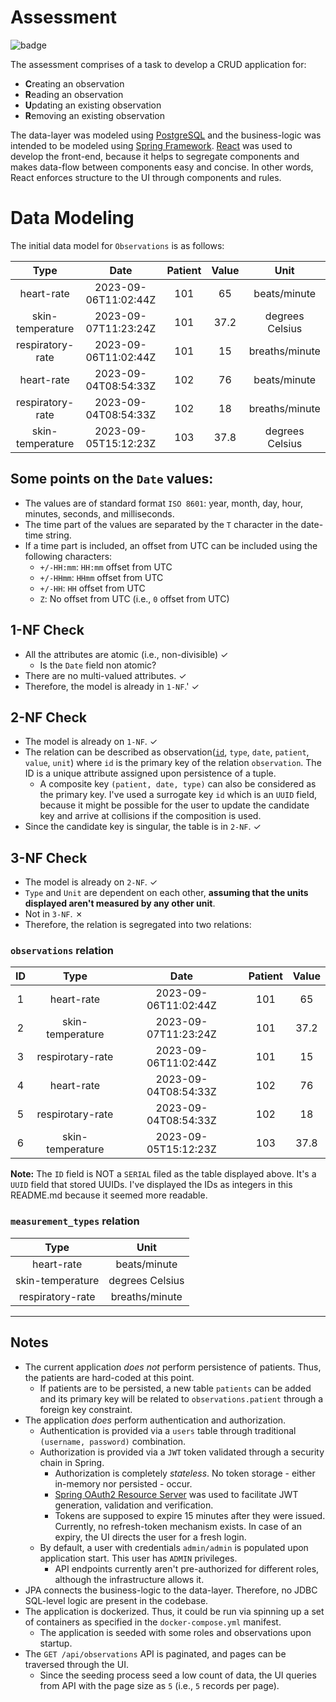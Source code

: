 # Assessment
![badge](https://github.com/dasunpubudumal/imperial-healthapp/actions/workflows/maven.yml/badge.svg)

The assessment comprises of a task to develop a CRUD application for:

- **C**reating an observation
- **R**eading an observation
- **U**pdating an existing observation
- **R**emoving an existing observation

The data-layer was modeled using [PostgreSQL](https://www.postgresql.org/) and the business-logic was intended to be modeled using [Spring Framework](https://spring.io/projects/spring-framework). [React](https://react.dev/) was used to develop the front-end, because it helps to segregate components and makes data-flow between components easy and concise. In other words, React enforces structure to the UI through components and rules.

# Data Modeling

The initial data model for `Observations` is as follows:

|     **Type**     |       **Date**       | **Patient** | **Value** |    **Unit**     |
| :--------------: | :------------------: | :---------: | :-------: | :-------------: |
|    heart-rate    | 2023-09-06T11:02:44Z |     101     |    65     |  beats/minute   |
| skin-temperature | 2023-09-07T11:23:24Z |     101     |   37.2    | degrees Celsius |
| respiratory-rate | 2023-09-06T11:02:44Z |     101     |    15     | breaths/minute  |
|    heart-rate    | 2023-09-04T08:54:33Z |     102     |    76     |  beats/minute   |
| respiratory-rate | 2023-09-04T08:54:33Z |     102     |    18     | breaths/minute  |
| skin-temperature | 2023-09-05T15:12:23Z |     103     |   37.8    | degrees Celsius |

## Some points on the `Date` values:

- The values are of standard format `ISO 8601`: year, month, day, hour, minutes, seconds, and milliseconds.
- The time part of the values are separated by the `T` character in the date-time string.
- If a time part is included, an offset from UTC can be included using the following characters:
  - `+/-HH:mm`: `HH:mm` offset from UTC
  - `+/-HHmm`: `HHmm` offset from UTC
  - `+/-HH`: `HH` offset from UTC
  - `Z`: No offset from UTC (i.e., `0` offset from UTC)

## 1-NF Check

- All the attributes are atomic (i.e., non-divisible) ✓
  - Is the `Date` field non atomic?
- There are no multi-valued attributes. ✓
- Therefore, the model is already in `1-NF`.' ✓

## 2-NF Check

- The model is already on `1-NF`. ✓
- The relation can be described as observation(<u>`id`</u>, `type`, `date`, `patient`, `value`, `unit`) where `id` is the primary key of the relation `observation`. The ID is a unique attribute assigned upon persistence of a tuple.
  - A composite key `(patient, date, type)` can also be considered as the primary key. I've used a surrogate key `id` which is an `UUID` field, because it might be possible for the user to update the candidate key and arrive at collisions if the composition is used.
- Since the candidate key is singular, the table is in `2-NF`. ✓

## 3-NF Check

- The model is already on `2-NF`. ✓
- `Type` and `Unit` are dependent on each other, **assuming that the units displayed aren't measured by any other unit**.
- Not in `3-NF`. ✗
- Therefore, the relation is segregated into two relations:

### `observations` relation

| ID  |       Type       |         Date         | Patient | Value |
| :-: | :--------------: | :------------------: | :-----: | :---: |
|  1  |    heart-rate    | 2023-09-06T11:02:44Z |   101   |  65   |
|  2  | skin-temperature | 2023-09-07T11:23:24Z |   101   | 37.2  |
|  3  | respirotary-rate | 2023-09-06T11:02:44Z |   101   |  15   |
|  4  |    heart-rate    | 2023-09-04T08:54:33Z |   102   |  76   |
|  5  | respirotary-rate | 2023-09-04T08:54:33Z |   102   |  18   |
|  6  | skin-temperature | 2023-09-05T15:12:23Z |   103   | 37.8  |

**Note:** The `ID` field is NOT a `SERIAL` filed as the table displayed above. It's a `UUID` field that stored UUIDs. I've displayed the IDs as integers in this README.md because it seemed more readable.

### `measurement_types` relation

|     **Type**     |    **Unit**     |
| :--------------: | :-------------: |
|    heart-rate    |  beats/minute   |
| skin-temperature | degrees Celsius |
| respiratory-rate | breaths/minute  |

---
## Notes

- The current application _does not_ perform persistence of patients. Thus, the patients are hard-coded at this point.
  - If patients are to be persisted, a new table `patients` can be added and its primary key will be related to `observations.patient` through a foreign key constraint.
- The application _does_ perform authentication and authorization.
  - Authentication is provided via a `users` table through traditional `(username, password)` combination.
  - Authorization is provided via a `JWT` token validated through a security chain in Spring.
    - Authorization is completely _stateless_. No token storage - either in-memory nor persisted - occur.
    - [Spring OAuth2 Resource Server](https://docs.spring.io/spring-security/reference/servlet/oauth2/resource-server/index.html) was used to facilitate JWT generation, validation and verification.
    - Tokens are supposed to expire 15 minutes after they were issued. Currently, no refresh-token mechanism exists. In case of an expiry, the UI directs the user for a fresh login.
  - By default, a user with credentials `admin/admin` is populated upon application start. This user has `ADMIN` privileges.
    - API endpoints currently aren't pre-authorized for different roles, although the infrastructure allows it.
- JPA connects the business-logic to the data-layer. Therefore, no JDBC SQL-level logic are present in the codebase.
- The application is dockerized. Thus, it could be run via spinning up a set of containers as specified in the `docker-compose.yml` manifest.
  - The application is seeded with some roles and observations upon startup.
- The `GET /api/observations` API is paginated, and pages can be traversed through the UI.
  - Since the seeding process seed a low count of data, the UI queries from API with the page size as `5` (i.e., `5` records per page).